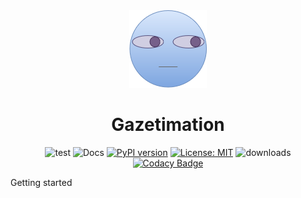 <div style="text-align:center"><img src="/docs/source/assets/gazetimation_logo.png" /></div>

<div style="text-align:center">

# Gazetimation

![test](https://github.com/paul-shuvo/gazetimation/actions/workflows/test.yml/badge.svg) ![Docs](https://github.com/paul-shuvo/gazetimation/actions/workflows/docs.yml/badge.svg) [![PyPI version](https://badge.fury.io/py/gazetimation.svg)](https://badge.fury.io/py/gazetimation) [![License: MIT](https://img.shields.io/github/license/paul-shuvo/gazetimation)](https://opensource.org/licenses/MIT) ![downloads](https://img.shields.io/pypi/dm/gazetimation?color=blue) [![Codacy Badge](https://app.codacy.com/project/badge/Grade/1822d5b3047a4e3596404b4c0e636912)](https://www.codacy.com/gh/paul-shuvo/gazetimation/dashboard?utm_source=github.com&amp;utm_medium=referral&amp;utm_content=paul-shuvo/gazetimation&amp;utm_campaign=Badge_Grade)

</div>

Getting started